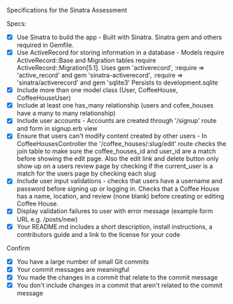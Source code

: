 Specifications for the Sinatra Assessment

Specs:
- [x] Use Sinatra to build the app - Built with Sinatra. Sinatra gem and others required in Gemfile.
- [x] Use ActiveRecord for storing information in a database - Models require ActiveRecord::Base and Migration tables require ActiveRecord::Migration[5.1].
      Uses gem 'activerecord', :require => 'active_record' and gem 'sinatra-activerecord', :require => 'sinatra/activerecord' and gem 'sqlite3'
      Persists to development.sqlite
- [x] Include more than one model class (User, CoffeeHouse, CoffeeHouseUser)
- [x] Include at least one has_many relationship (users and cofee_houses have a many to many relationship)
- [x] Include user accounts - Accounts are created through '/signup' route and form in signup.erb view
- [x] Ensure that users can't modify content created by other users - In CoffeeHousesController the '/coffee_houses/:slug/edit' route checks the join table to make sure the coffee_houses_id and user_id are a match before showing the edit page. Also the edit link and delete button only show up on a users review page by checking if the current_user is a match for the users page by checking each slug
- [x] Include user input validations - checks that users have a username and password before signing up or logging in.
      Checks that a Coffee House has a name, location, and review (none blank) before creating or editing Coffee House.
- [x] Display validation failures to user with error message (example form URL e.g. /posts/new)
- [x] Your README.md includes a short description, install instructions, a contributors guide and a link to the license for your code

Confirm
- [x] You have a large number of small Git commits
- [x] Your commit messages are meaningful
- [x] You made the changes in a commit that relate to the commit message
- [x] You don't include changes in a commit that aren't related to the commit message
